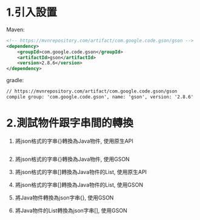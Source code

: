 

# 1.引入設置

Maven:

```xml
<!-- https://mvnrepository.com/artifact/com.google.code.gson/gson -->
<dependency>
    <groupId>com.google.code.gson</groupId>
    <artifactId>gson</artifactId>
    <version>2.8.6</version>
</dependency>

```

gradle:

```xml
// https://mvnrepository.com/artifact/com.google.code.gson/gson
compile group: 'com.google.code.gson', name: 'gson', version: '2.8.6'

```



# 2.測試物件跟字串間的轉換

1. 將json格式的字串{}轉換為Java物件, 使用原生API

   ```java
   
   ```

   

2. 將json格式的字串{}轉換為Java物件, 使用GSON

3. 將json格式的字串[]轉換為Java物件的List, 使用原生API

4. 將json格式的字串[]轉換為Java物件的List, 使用GSON

5. 將Java物件轉換為json字串{}, 使用GSON

6. 將Java物件的List轉換為json字串[], 使用GSON



 